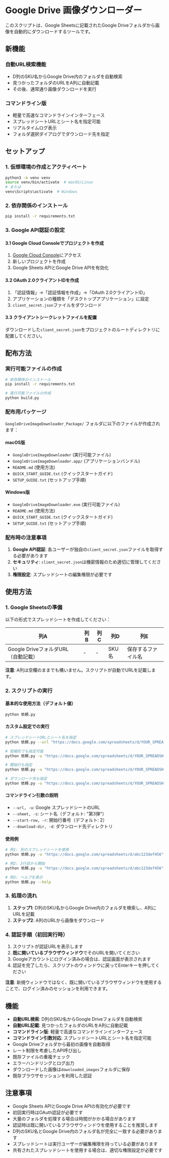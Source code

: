 # Google Drive 画像ダウンローダー

このスクリプトは、Google Sheetsに記載されたGoogle Driveフォルダから画像を自動的にダウンロードするツールです。

## 新機能

### 自動URL検索機能
- D列のSKU名からGoogle Drive内のフォルダを自動検索
- 見つかったフォルダのURLをA列に自動記載
- その後、通常通り画像ダウンロードを実行

### コマンドライン版
- 軽量で高速なコマンドラインインターフェース
- スプレッドシートURLとシート名を指定可能
- リアルタイムログ表示
- フォルダ選択ダイアログでダウンロード先を指定

## セットアップ

### 1. 仮想環境の作成とアクティベート
```bash
python3 -m venv venv
source venv/bin/activate  # macOS/Linux
# または
venv\Scripts\activate  # Windows
```

### 2. 依存関係のインストール
```bash
pip install -r requirements.txt
```

### 3. Google API認証の設定

#### 3.1 Google Cloud Consoleでプロジェクトを作成
1. [Google Cloud Console](https://console.cloud.google.com/)にアクセス
2. 新しいプロジェクトを作成
3. Google Sheets APIとGoogle Drive APIを有効化

#### 3.2 OAuth 2.0クライアントIDを作成
1. 「認証情報」→「認証情報を作成」→「OAuth 2.0クライアントID」
2. アプリケーションの種類を「デスクトップアプリケーション」に設定
3. `client_secret.json`ファイルをダウンロード

#### 3.3 クライアントシークレットファイルを配置
ダウンロードした`client_secret.json`をプロジェクトのルートディレクトリに配置してください。

## 配布方法

### 実行可能ファイルの作成
```bash
# 依存関係のインストール
pip install -r requirements.txt

# 実行可能ファイルの作成
python build.py
```

### 配布用パッケージ
`GoogleDriveImageDownloader_Package/` フォルダに以下のファイルが作成されます：

#### macOS版
- `GoogleDriveImageDownloader` (実行可能ファイル)
- `GoogleDriveImageDownloader.app/` (アプリケーションバンドル)
- `README.md` (使用方法)
- `QUICK_START_GUIDE.txt` (クイックスタートガイド)
- `SETUP_GUIDE.txt` (セットアップ手順)

#### Windows版
- `GoogleDriveImageDownloader.exe` (実行可能ファイル)
- `README.md` (使用方法)
- `QUICK_START_GUIDE.txt` (クイックスタートガイド)
- `SETUP_GUIDE.txt` (セットアップ手順)

### 配布時の注意事項
1. **Google API認証**: 各ユーザーが独自の`client_secret.json`ファイルを取得する必要があります
2. **セキュリティ**: `client_secret.json`は機密情報のため適切に管理してください
3. **権限設定**: スプレッドシートの編集権限が必要です

## 使用方法

### 1. Google Sheetsの準備
以下の形式でスプレッドシートを作成してください：

| 列A | 列B | 列C | 列D | 列E |
|-----|-----|-----|-----|-----|
| Google DriveフォルダURL（自動記載） | - | - | SKU名 | 保存するファイル名 |

**注意**: A列は空欄のままでも構いません。スクリプトが自動でURLを記載します。

### 2. スクリプトの実行

#### 基本的な使用方法（デフォルト値）
```bash
python 依頼.py
```

#### カスタム設定での実行
```bash
# スプレッドシートURLとシート名を指定
python 依頼.py --url "https://docs.google.com/spreadsheets/d/YOUR_SPREADSHEET_ID" --sheet "シート名"

# 短縮形でも指定可能
python 依頼.py -u "https://docs.google.com/spreadsheets/d/YOUR_SPREADSHEET_ID" -s "シート名"

# 開始行も指定
python 依頼.py -u "https://docs.google.com/spreadsheets/d/YOUR_SPREADSHEET_ID" -s "シート名" -r 3

# ダウンロード先も指定
python 依頼.py -u "https://docs.google.com/spreadsheets/d/YOUR_SPREADSHEET_ID" -s "シート名" -d "/path/to/download"
```

#### コマンドライン引数の説明
- `--url, -u`: Google スプレッドシートのURL
- `--sheet, -s`: シート名（デフォルト: "第3弾"）
- `--start-row, -r`: 開始行番号（デフォルト: 2）
- `--download-dir, -d`: ダウンロード先ディレクトリ

#### 使用例
```bash
# 例1: 別のスプレッドシートを使用
python 依頼.py -u "https://docs.google.com/spreadsheets/d/abc123def456" -s "商品リスト"

# 例2: 3行目から開始
python 依頼.py -u "https://docs.google.com/spreadsheets/d/abc123def456" -s "商品リスト" -r 3

# 例3: ヘルプを表示
python 依頼.py --help
```

### 3. 処理の流れ
1. **ステップ1**: D列のSKU名からGoogle Drive内のフォルダを検索し、A列にURLを記載
2. **ステップ2**: A列のURLから画像をダウンロード

### 4. 認証手順（初回実行時）
1. スクリプトが認証URLを表示します
2. **既に開いているブラウザウィンドウ**でそのURLを開いてください
3. Googleアカウントにログイン済みの場合は、認証画面が表示されます
4. 認証を完了したら、スクリプトのウィンドウに戻ってEnterキーを押してください

**注意**: 新規ウィンドウではなく、既に開いているブラウザウィンドウを使用することで、ログイン済みのセッションを利用できます。

## 機能

- **自動URL検索**: D列のSKU名からGoogle Driveフォルダを自動検索
- **自動URL記載**: 見つかったフォルダのURLをA列に自動記載
- **コマンドライン版**: 軽量で高速なコマンドラインインターフェース
- **コマンドライン引数対応**: スプレッドシートURLとシート名を指定可能
- Google Driveフォルダから最初の画像を自動取得
- レート制限を考慮したAPI呼び出し
- 既存ファイルの重複チェック
- エラーハンドリングとログ出力
- ダウンロードした画像は`downloaded_images`フォルダに保存
- 既存ブラウザセッションを利用した認証

## 注意事項

- Google Sheets APIとGoogle Drive APIの有効化が必要です
- 初回実行時はOAuth認証が必要です
- 大量のフォルダを処理する場合は時間がかかる場合があります
- 認証時は既に開いているブラウザウィンドウを使用することを推奨します 
- D列のSKU名とGoogle Drive内のフォルダ名が完全に一致する必要があります
- スプレッドシートは実行ユーザーが編集権限を持っている必要があります
- 共有されたスプレッドシートを使用する場合は、適切な権限設定が必要です 